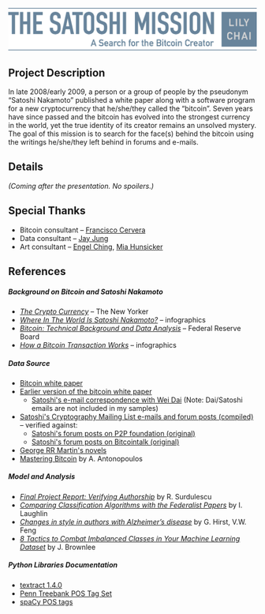 ![alt text](images/title.png "The Satoshi Mission")

## Project Description

In late 2008/early 2009, a person or a group of people by the pseudonym “Satoshi Nakamoto” published a white paper along with a software program for a new cryptocurrency that he/she/they called the “bitcoin”. Seven years have since passed and the bitcoin has evolved into the strongest currency in the world, yet the true identity of its creator remains an unsolved mystery. The goal of this mission is to search for the face(s) behind the bitcoin using the writings he/she/they left behind in forums and e-mails.

## Details

*(Coming after the presentation. No spoilers.)*

## Special Thanks

* Bitcoin consultant – [Francisco Cervera](https://www.linkedin.com/in/cerverafco)
* Data consultant – [Jay Jung](https://www.linkedin.com/in/jayjung0)
* Art consultant – [Engel Ching](https://www.linkedin.com/in/engelching), [Mia Hunsicker](https://www.linkedin.com/in/miahunsicker)

## References

##### Background on Bitcoin and Satoshi Nakamoto

* [*The Crypto Currency*](http://www.newyorker.com/magazine/2011/10/10/the-crypto-currency) – The New Yorker
* [*Where In The World Is Satoshi Nakamoto?*](http://chartgirl.com/wordpress/wp-content/uploads/2013/05/SATOSHI_large.jpg) – infographics
* [*Bitcoin: Technical Background and Data Analysis*](http://www.federalreserve.gov/econresdata/feds/2014/files/2014104pap.pdf) –  Federal Reserve Board
* [*How a Bitcoin Transaction Works*](http://visual.ly/bitcoin-infographic) – infographics


##### Data Source

* [Bitcoin white paper](https://bitcoin.org/bitcoin.pdf)
* [Earlier version of the bitcoin white paper](http://www.gwern.net/docs/20081003-nakamoto-bitcoindraft.pdf)
    * [Satoshi's e-mail correspondence with Wei Dai](http://www.gwern.net/docs/2008-nakamoto#emails) (Note: Dai/Satoshi emails are not included in my samples)
* [Satoshi's Cryptography Mailing List e-mails and forum posts (compiled)](http://satoshi.nakamotoinstitute.org) – verified against:
    * [Satoshi's forum posts on P2P foundation (original)](http://p2pfoundation.ning.com/forum/topics/bitcoin-open-source?id=2003008%3ATopic%3A9402&page=1#comments)
    * [Satoshi's forum posts on Bitcointalk (original)](https://bitcointalk.org/index.php?action=profile;u=3;sa=showPosts)
* [George RR Martin's novels](https://openlibrary.org/search?q=george+rr+martin)
* [Mastering Bitcoin](https://github.com/bitcoinbook/bitcoinbook) by A. Antonopoulos


##### Model and Analysis

* [*Final Project Report: Verifying Authorship*](www.sonic.net/~surdules/courses/cs391l/final/report.pdf) by R. Surdulescu
* [*Comparing Classification Algorithms with the Federalist Papers*](https://github.com/lemonlaug/federalists/blob/master/Federalists.ipynb) by I. Laughlin
* [*Changes in style in authors with Alzheimer’s disease*](http://www.cs.toronto.edu/~weifeng/papers/Hirst%2BFeng-2012-english-study-authorship.pdf) by G. Hirst, V.W. Feng
* [*8 Tactics to Combat Imbalanced Classes in Your Machine Learning Dataset*](http://machinelearningmastery.com/tactics-to-combat-imbalanced-classes-in-your-machine-learning-dataset/) by J. Brownlee


##### Python Libraries Documentation

* [textract 1.4.0](https://media.readthedocs.org/pdf/textract/latest/textract.pdf)
* [Penn Treebank POS Tag Set](https://www.eecis.udel.edu/~vijay/cis889/ie/pos-set.pdf)
* [spaCy POS tags](http://universaldependencies.org/da/pos/all.html)
